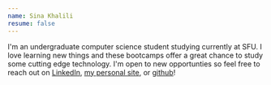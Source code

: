 ```yaml
---
name: Sina Khalili
resume: false
---
```


I'm an undergraduate computer science student studying currently at SFU. I love learning new things and these bootcamps offer a great chance to study some cutting edge technology. I'm open to new opportunties so feel free to reach out on [LinkedIn](https://linkedin.com/in/sinakhalili), [my personal site](https://sinakhalili.com), or [github](https://github.com/sinakhalili)!
